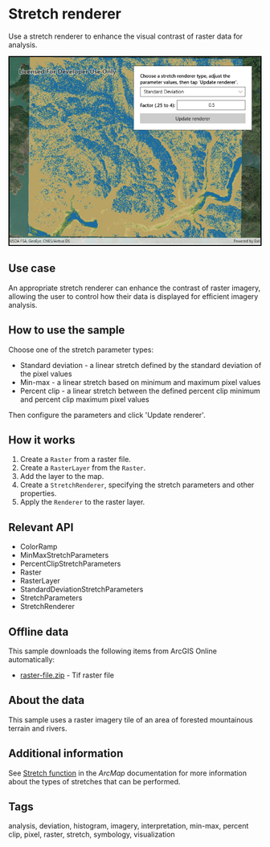 # Stretch renderer

Use a stretch renderer to enhance the visual contrast of raster data for analysis.

![Image of stretch renderer](ChangeStretchRenderer.jpg)

## Use case

An appropriate stretch renderer can enhance the contrast of raster imagery, allowing the user to control how their data is displayed for efficient imagery analysis.

## How to use the sample

Choose one of the stretch parameter types:

* Standard deviation - a linear stretch defined by the standard deviation of the pixel values
* Min-max - a linear stretch based on minimum and maximum pixel values
* Percent clip - a linear stretch between the defined percent clip minimum and percent clip maximum pixel values

Then configure the parameters and click 'Update renderer'.

## How it works

1. Create a `Raster` from a raster file.
2. Create a `RasterLayer` from the `Raster`.
3. Add the layer to the map.
4. Create a `StretchRenderer`, specifying the stretch parameters and other properties.
5. Apply the `Renderer` to the raster layer.

## Relevant API

* ColorRamp
* MinMaxStretchParameters
* PercentClipStretchParameters
* Raster
* RasterLayer
* StandardDeviationStretchParameters
* StretchParameters
* StretchRenderer

## Offline data

This sample downloads the following items from ArcGIS Online automatically:

* [raster-file.zip](https://www.arcgis.com/home/item.html?id=7c4c679ab06a4df19dc497f577f111bd) - Tif raster file

## About the data

This sample uses a raster imagery tile of an area of forested mountainous terrain and rivers.

## Additional information

See [Stretch function](http://desktop.arcgis.com/en/arcmap/latest/manage-data/raster-and-images/stretch-function.htm) in the *ArcMap* documentation for more information about the types of stretches that can be performed.

## Tags

analysis, deviation, histogram, imagery, interpretation, min-max, percent clip, pixel, raster, stretch, symbology, visualization